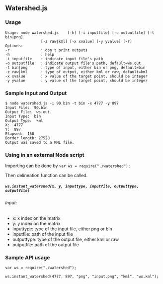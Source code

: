 ## Watershed.js

### Usage
```
Usage: node watershed.js 	[-h] [-i inputfile] [-o outputfile] [-t bin|png]
				[-z raw|kml] [-x xvalue] [-y yvalue] [-r]
Options:
-r	 			: don't print outputs
-h 				: help
-i inputfile	: indicate input file's path
-o outputfile	: indicate output file's path, default=ws.out
-t bin|png 		: type of input, either bin or png, default=bin
-z raw|kml 		: type of output, either kml or raw, default=kml
-x xvalue		: x value of the target point, should be integer
-y yvalue 		: y value of the target point, should be integer
```

### Sample Input and Output
```
$ node watershed.js -i 90.bin -t bin -x 4777 -y 897
Input File:  90.bin
Output File:  ws.out
Input Type:  bin
Output Type:  kml
X:  4777
Y:  897
Elapsed:  158
Border length: 27528
Output was saved to a KML file.
```

### Using in an external Node script
Importing can be done by `var ws = require("./watershed");`. 

Then delineation function can be called.

##### `ws.instant_watershed(x, y, inputtype, inputfile, outputtype, outputfile)`  
###### Input:  
  * x: x index on the matrix
  * y: y index on the matrix
  * inputtype: type of the input file, either png or bin
  * inputfile: path of the input file
  * outputtype: type of the output file, either kml or raw
  * outputfile: path of the output file


### Sample API usage
```
var ws = require("./watershed");

ws.instant_watershed(4777, 897, "png", "input.png", "kml", "ws.kml");
```